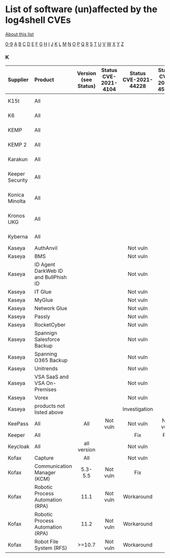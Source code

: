 # List of software (un)affected by the log4shell CVEs
[About this list](README.md)

[0-9](software_list_0-9.md) [A](software_list_a.md) [B](software_list_b.md) [C](software_list_c.md) [D](software_list_d.md) [E](software_list_e.md) [F](software_list_f.md) [G](software_list_g.md) [H](software_list_h.md) [I](software_list_i.md) [J](software_list_j.md) [K](software_list_k.md) [L](software_list_l.md) [M](software_list_m.md) [N](software_list_n.md) [O](software_list_o.md) [P](software_list_p.md) [Q](software_list_q.md) [R](software_list_r.md) [S](software_list_s.md) [T](software_list_t.md) [U](software_list_u.md) [V](software_list_v.md) [W](software_list_w.md) [X](software_list_x.md) [Y](software_list_y.md) [Z](software_list_z.md)

### K

| Supplier | Product | Version (see Status) | Status CVE-2021-4104 | Status CVE-2021-44228 | Status CVE-2021-45046 | Status CVE-2021-45105 | Notes | Links |
|:---------|:--------|:--------------------:|:--------------------:|:---------------------:|:---------------------:|:---------------------:|:------|------:|
|K15t|All| | | | | | |[K15t Statement](https://help.k15t.com/k15t-apps-and-log4shell-193401141.html)|
|K6|All| | | | | | |[K6 Statement](https://k6.io/blog/k6-products-not-impacted-by-cve-2021-44228/)|
|KEMP|All| | | | | | |[KEMP Support](https://support.kemptechnologies.com/hc/en-us/articles/4416430695437-CVE-2021-44228-Log4j2-Exploit)|
|KEMP 2|All| | | | | | |[KEMP 2 Support](https://support.kemptechnologies.com/hc/en-us/articles/4416473820045-Progress-Kemp-LoadMaster-protects-from-security-vulnerability-Apache-Log4j-2-CVE-2021-44228-)|
|Karakun|All| | | | | | |[Karakun Statement](https://board.karakun.com/viewtopic.php?f=21&amp;t=8351)|
|Keeper Security|All| | | | | | |[Keeper Security Notice](https://www.keepersecurity.com/blog/2021/12/15/public-notice-regarding-the-apache-foundation-log4j-vulnerability/)|
|Konica Minolta|All| | | | | | |[Konica Minolta Support](https://www.konicaminolta.de/de-de/support/log4j)|
|Kronos UKG|All| | | | | | |[Kronos UKG Statement](https://community.kronos.com/s/feed/0D54M00004wJKHiSAO?language=en_US)|
|Kyberna|All| | | | | | |[Kyberna Statement](https://www.kyberna.com/detail/log4j-sicherheitsluecke)|
|Kaseya|AuthAnvil| | |Not vuln| | | |[source](https://helpdesk.kaseya.com/hc/en-gb/articles/4413449967377-Log4j2-Vulnerability-Assessment)|
|Kaseya|BMS| | |Not vuln| | | |[source](https://helpdesk.kaseya.com/hc/en-gb/articles/4413449967377-Log4j2-Vulnerability-Assessment)|
|Kaseya|ID Agent DarkWeb ID and BullPhish ID| | |Not vuln| | | |[source](https://helpdesk.kaseya.com/hc/en-gb/articles/4413449967377-Log4j2-Vulnerability-Assessment)|
|Kaseya|IT Glue| | |Not vuln| | | |[source](https://helpdesk.kaseya.com/hc/en-gb/articles/4413449967377-Log4j2-Vulnerability-Assessment)|
|Kaseya|MyGlue| | |Not vuln| | | |[source](https://helpdesk.kaseya.com/hc/en-gb/articles/4413449967377-Log4j2-Vulnerability-Assessment)|
|Kaseya|Network Glue| | |Not vuln| | | |[source](https://helpdesk.kaseya.com/hc/en-gb/articles/4413449967377-Log4j2-Vulnerability-Assessment)|
|Kaseya|Passly| | |Not vuln| | | |[source](https://helpdesk.kaseya.com/hc/en-gb/articles/4413449967377-Log4j2-Vulnerability-Assessment)|
|Kaseya|RocketCyber| | |Not vuln| | | |[source](https://helpdesk.kaseya.com/hc/en-gb/articles/4413449967377-Log4j2-Vulnerability-Assessment)|
|Kaseya|Spannign Salesforce Backup| | |Not vuln| | | |[source](https://helpdesk.kaseya.com/hc/en-gb/articles/4413449967377-Log4j2-Vulnerability-Assessment)|
|Kaseya|Spanning O365 Backup| | |Not vuln| | | |[source](https://helpdesk.kaseya.com/hc/en-gb/articles/4413449967377-Log4j2-Vulnerability-Assessment)|
|Kaseya|Unitrends| | |Not vuln| | | |[source](https://helpdesk.kaseya.com/hc/en-gb/articles/4413449967377-Log4j2-Vulnerability-Assessment)|
|Kaseya|VSA SaaS and VSA On-Premises| | |Not vuln| | | |[source](https://helpdesk.kaseya.com/hc/en-gb/articles/4413449967377-Log4j2-Vulnerability-Assessment)|
|Kaseya|Vorex| | |Not vuln| | | |[source](https://helpdesk.kaseya.com/hc/en-gb/articles/4413449967377-Log4j2-Vulnerability-Assessment)|
|Kaseya|products not listed above| | |Investigation| | | |[source](https://helpdesk.kaseya.com/hc/en-gb/articles/4413449967377-Log4j2-Vulnerability-Assessment)|
|KeePass|All|All|Not vuln|Not vuln|Not vuln|Not vuln| |[source](https://sourceforge.net/p/keepass/discussion/329220/thread/4643c5ec4f/?limit=250)|
|Keeper|All| | |Fix|Fix| | |[source](https://www.keepersecurity.com/blog/2021/12/15/public-notice-regarding-the-apache-foundation-log4j-vulnerability/)|
|Keycloak|All|all version| |Not vuln| | | |[source](https://github.com/keycloak/keycloak/discussions/9078)|
|Kofax|Capture|All| |Not vuln| | | |[source](https://knowledge.kofax.com/Capture/Kofax_Capture/Reference/Log4J_Vulnerability_CVE-2021-44228_Does_Not_Affect_Kofax_Capture)|
|Kofax|Communication Manager (KCM)|5.3-5.5|Not vuln|Fix| | | |[source](https://knowledge.kofax.com/Communications_Manager/Troubleshooting/log4j_vulnerability_in_Kofax_Communications_Manager)|
|Kofax|Robotic Process Automation (RPA)|11.1|Not vuln|Workaround| | | |[source](https://knowledge.kofax.com/Robotic_Process_Automation/Troubleshooting/Kofax_RPA_CVE-2021-44228_log4j_Security_Exploit_Information)|
|Kofax|Robotic Process Automation (RPA)|11.2|Not vuln|Workaround| | | |[source](https://knowledge.kofax.com/Robotic_Process_Automation/Troubleshooting/Kofax_RPA_CVE-2021-44228_log4j_Security_Exploit_Information)|
|Kofax|Robot File System (RFS)|>=10.7|Not vuln|Workaround| | | |[source](https://knowledge.kofax.com/Robotic_Process_Automation/Troubleshooting/Kofax_RPA_CVE-2021-44228_log4j_Security_Exploit_Information)|
